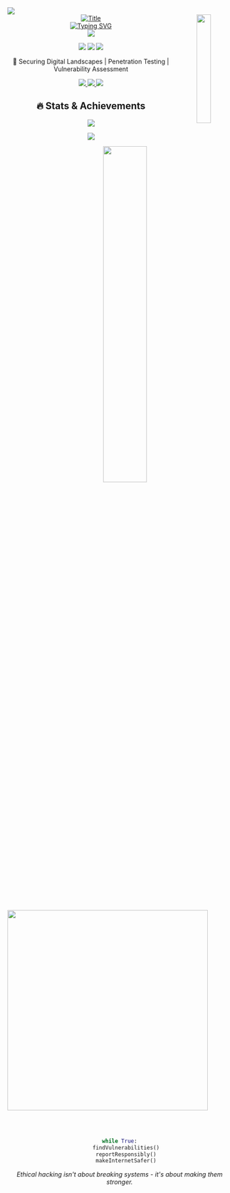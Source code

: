 <img src="https://user-images.githubusercontent.com/73097560/115834477-dbab4500-a447-11eb-908a-139a6edaec5c.gif">


<div align="center">
  <a href="https://git.io/typing-svg">
  <img src="https://readme-typing-svg.herokuapp.com?font=Fira+Code&pause=1000&color=%2338C2FF&size=50&center=true&vCenter=true&height=60&width=670&lines=Hi!+I'm+l1nuxd;Welcome+to+my+profile!" alt="Title"></img>
  </a>
  <img width="25%" align='right' src="https://github.com/user-attachments/assets/9c826dd0-fd72-49ba-af60-e79f64344f59">
</div>

<div align="center">
  <a href="https://git.io/typing-svg">
    <img src="https://readme-typing-svg.demolab.com?font=Fira+Code&pause=1000&color=22F700&width=445&lines=On+a+journey+to+become+a+great+Hacker" alt="Typing SVG" />
  </a>
</div>

<div align="center">
  <img src="https://komarev.com/ghpvc/?username=l1nuxd&style=flat-square&color=22F700">
</div>
<p align="center">
  <img src="https://img.shields.io/badge/Focus-Cyber%20Security-brightgreen" />
  <img src="https://img.shields.io/badge/Skills-Pentesting%20%7C%20Web%20Security-blue" />
  <img src="https://img.shields.io/badge/Status-Always%20Learning-red" />
</p>

<div align="center">



🔐 Securing Digital Landscapes | Penetration Testing | Vulnerability Assessment


</div>


<p align="center">
  <a href="https://hackerone.com/l1nuxd" target="_blank">
    <img src="https://img.shields.io/badge/HackerOne-494649?style=for-the-badge&logo=hackerone&logoColor=white" />
  </a>
  <a href="https://x.com/l1nux23" target="_blank">
    <img src="https://img.shields.io/badge/X-1DA1F2?style=for-the-badge&logo=X&logoColor=white" />
  </a>
  <a href="https://bugcrowd.com/l1nuxd" target="_blank">
    <img src="https://img.shields.io/badge/Bugcrowd-F26822?style=for-the-badge&logo=bugcrowd&logoColor=white" />
  </a>
</p>

<h2 align="center">🔥 Stats & Achievements</h2>

<p align="center">
  <img src="https://github-readme-stats.vercel.app/api?username=l1nuxd&show_icons=true&theme=dark&hide_border=true&bg_color=0d1117&title_color=22F700&icon_color=22F700&text_color=ffffff" />
</p>

<p align="center">
  <img src="https://github-readme-streak-stats.herokuapp.com/?user=l1nuxd&theme=dark&hide_border=true&background=0d1117&stroke=22F700&ring=22F700&fire=22F700&currStreakLabel=22F700" />
</p>

<div align="center">
<img align="right" width="44%" src="https://i.imgur.com/1ToWEWw.png"/>
 
 <p align="left"><a href="https://github.com/l1nuxd/github-readme-stats"><img src="https://github-readme-stats.vercel.app/api/top-langs/?username=l1nuxd&layout=compact&theme=vision-friendly-dark&bg_color=00000000&hide_border=true" width="450"" /></a></p>

<br><br>

```python
while True:
    findVulnerabilities()
    reportResponsibly()
    makeInternetSafer()
```

<p align="center">
<i>Ethical hacking isn't about breaking systems - it's about making them stronger.</i>
</p>
